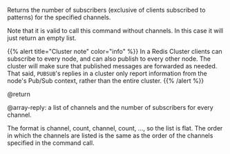 Returns the number of subscribers (exclusive of clients subscribed to patterns) for the specified channels.

Note that it is valid to call this command without channels. In this case it will just return an empty list.

{{% alert title="Cluster note" color="info" %}}
In a Redis Cluster clients can subscribe to every node, and can also publish to every other node.
The cluster will make sure that published messages are forwarded as needed.
That said, `PUBSUB`'s replies in a cluster only report information from the node's Pub/Sub context, rather than the entire cluster.
{{% /alert  %}}

@return

@array-reply: a list of channels and the number of subscribers for every channel.

The format is channel, count, channel, count, ..., so the list is flat.
The order in which the channels are listed is the same as the order of the channels specified in the command call.
